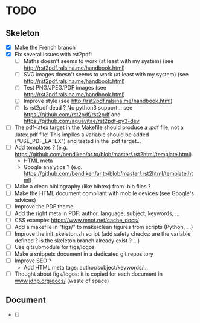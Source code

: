 # TODO

## Skeleton

- [x] Make the French branch
- [x] Fix several issues with rst2pdf:
    - [ ] Maths doesn't seems to work (at least with my system)
          (see http://rst2pdf.ralsina.me/handbook.html)
    - [ ] SVG images doesn't seems to work (at least with my system)
          (see http://rst2pdf.ralsina.me/handbook.html)
    - [ ] Test PNG/JPEG/PDF images
          (see http://rst2pdf.ralsina.me/handbook.html)
    - [ ] Improve style (see http://rst2pdf.ralsina.me/handbook.html)
    - [ ] Is rst2pdf dead ? No python3 support... see
          https://github.com/rst2pdf/rst2pdf and
          https://github.com/aquavitae/rst2pdf-py3-dev
- [ ] The pdf-latex target in the Makefile should produce a .pdf file, not a
      .latex.pdf file! This implies a variable should be added
      ("USE_PDF_LATEX") and tested in the .pdf target...
- [ ] Add templates ? (e.g.
      https://github.com/bendiken/ar.to/blob/master/.rst2html/template.html)
    - HTML meta
    - Google analytics ? (e.g.
      https://github.com/bendiken/ar.to/blob/master/.rst2html/template.html)
- [ ] Make a clean bibliography (like bibtex) from .bib files ?
- [ ] Make the HTML document compliant with mobile devices (see Google's
      advices)
- [ ] Improve the PDF theme
- [ ] Add the right meta in PDF: author, language, subject, keywords, ...
- [ ] CSS example: https://www.mnot.net/cache_docs/
- [ ] Add a makefile in "figs/" to make/clean figures from scripts (Python,
      ...)
- [ ] Improve the init_skeleton.sh script (add safety checks: are the variable
      defined ? is the skeleton branch already exist ? ...)
- [ ] Use gitsubmodule for figs/logos
- [ ] Make a snippets document in a dedicated git repository
- [ ] Improve SEO ?
    - Add HTML meta tags: author/subject/keywords/...
- [ ] Thought about figs/logos: it is copied for each document in
      www.jdhp.org/docs/ (waste of space)

## Document

- [ ] 
